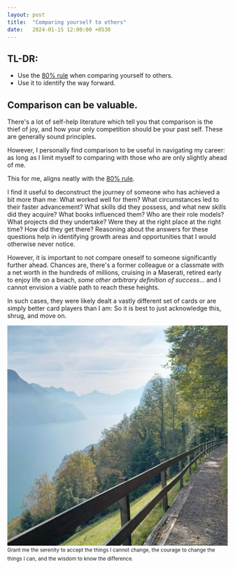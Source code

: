```yaml
---
layout: post
title:  "Comparing yourself to others"
date:   2024-01-15 12:00:00 +0530
---
```


## TL-DR:
* Use the [80% rule](2024/01/10/progressive-overloading) when comparing yourself to others.
* Use it to identify the way forward.


## Comparison can be valuable.
There's a lot of self-help literature which tell you that comparison is the thief of joy, and how your only competition should be your past self. These are generally sound principles.

However, I personally find comparison to be useful in navigating my career: as long as I limit myself to comparing with those who are only slightly ahead of me.

This for me, aligns neatly with the [80% rule](2024/01/10/progressive-overloading).

I find it useful to deconstruct the journey of someone who has achieved a bit more than me: What worked well for them? What circumstances led to their faster advancement? What skills did they possess, and what new skills did they acquire? What books influenced them? Who are their role models? What projects did they undertake? Were they at the right place at the right time? How did they get there? Reasoning about the answers for these questions help in identifying growth areas and opportunities that I would otherwise never notice.

However, it is important to not compare oneself to someone significantly further ahead. Chances are, there's a former colleague or a classmate with a net worth in the hundreds of millions, cruising in a Maserati,  retired early to enjoy life on a beach, <i>some other arbitrary definition of success</i>... and I cannot envision a viable path to reach these heights.

In such cases, they were likely dealt a vastly different set of cards or are simply better card players than I am: So it is best to just acknowledge this, shrug, and move on.

![](/assets/2024-01-15/serenity.jpeg)
<sup>Grant me the serenity to accept the things I cannot change, the courage to change the things I can, and the wisdom to know the difference.</sup>